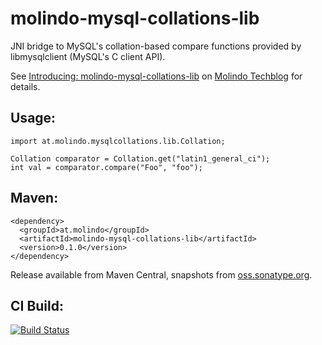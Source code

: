 molindo-mysql-collations-lib
============================

JNI bridge to MySQL's collation-based compare functions provided by libmysqlclient (MySQL's C client API).

See [Introducing: molindo-mysql-collations-lib](http://techblog.molindo.at/2014/02/introducing-molindo-mysql-collations-lib.html)
on [Molindo Techblog](http://techblog.molindo.at/) for details.

Usage:
------

    import at.molindo.mysqlcollations.lib.Collation;

    Collation comparator = Collation.get("latin1_general_ci");
    int val = comparator.compare("Foo", "foo");

Maven:
------

    <dependency>
      <groupId>at.molindo</groupId>
      <artifactId>molindo-mysql-collations-lib</artifactId>
      <version>0.1.0</version>
    </dependency>

Release available from Maven Central, snapshots from [oss.sonatype.org](https://oss.sonatype.org/index.html#nexus-search;gav~at.molindo~molindo-mysql-collations-lib~~jar~).

CI Build:
---------

[![Build Status](https://travis-ci.org/molindo/molindo-mysql-collations-lib.png?branch=master)](https://travis-ci.org/molindo/molindo-mysql-collations-lib)

